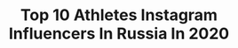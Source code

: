 ---
title: Top 10 Athletes Instagram Influencers In Russia In 2020
description: >-
  Find top athletes Instagram influencers in Russia in 2020. Most popular hashtags: #livingroomcup #playinside #nike #training.
platform: Instagram
profiles:
  - username: "m_alimsultanov75"
    fullname: >-
      Muhammad Alimsultanov МС 🇷🇺
    location: "Russia"
    followers: 5042
    engagement: 743
    commentsToLikes: 0.061786
    id: ckap4owxp87ty0i78n7pfmwdr
    verified: false
    hashtags: "#hardwork, #terskol, #russianboxingfederation, #64"
  - username: "krapivnikov11"
    fullname: >-
      ᴅᴀɴɪɪʟ ᴋʀᴀᴘɪᴠɴɪᴋᴏᴠ
    location: "Russia"
    followers: 478189
    engagement: 1124
    commentsToLikes: 0.044776
    id: ck6u76zavju7g0j71op94o31x
    verified: false
    hashtags: "#playfortheworld, #krapivnikov, #433, #playinside"
  - username: "biryukova__official"
    fullname: >-
      V E R A   B I R Y U K O V A
    location: "Russia"
    followers: 78523
    engagement: 413
    commentsToLikes: 0.063700
    id: ck5butc5jiem70i11ezk2agy2
    verified: true
    hashtags: "#giveaway"
  - username: "dmitry_aliev"
    fullname: >-
      Dmitriy Aliev
    location: "Russia"
    followers: 32519
    engagement: 1741
    commentsToLikes: 0.025069
    id: ck8sysefyltq00j7866bum5tl
    verified: true
    hashtags: "#lasvegas, #rostelecom2019, #isu, #grandprixrussia"
  - username: "anna__shcherbakova_"
    fullname: >-
      Анна Щербакова
    location: "Russia"
    followers: 98663
    engagement: 1475
    commentsToLikes: 0.016933
    id: ck6twzb4uuyi30j7184thafpy
    verified: true
    hashtags: "#art, #perfume, #training, #livetraining"
  - username: "mona_seraji"
    fullname: >-
      Mona
    location: "Russia"
    followers: 23835
    engagement: 1033
    commentsToLikes: 0.021265
    id: ck5zw2m8a5cx60i14b5ye3fis
    verified: false
    hashtags: "#birthdayboy, #saintbasilcathedral, #wesurfiniran, #stayhome"
  - username: "nifontova13"
    fullname: >-
      Anastasiya Nifontova
    location: "Russia"
    followers: 34391
    engagement: 712
    commentsToLikes: 0.035078
    id: ck5py6ikeujyl0i11ggi38wz3
    verified: false
    hashtags: "#oakley, #covid, #stoppiewheelie, #maverickxrs"
  - username: "volkov_alex"
    fullname: >-
      Alexander Volkov
    location: "Russia"
    followers: 183550
    engagement: 464
    commentsToLikes: 0.027272
    id: ck6u7fufgl9i70j71aeie1g3q
    verified: true
    hashtags: "#landcruiser200, #m1, #fightwear, #bjj"
  - username: "jordanlarsson23"
    fullname: >-
      Jordan Larsson
    location: "Russia"
    followers: 54640
    engagement: 1180
    commentsToLikes: 0.015067
    id: ck55ntger6xvf0i116sz15gzg
    verified: true
    hashtags: "#nifattaringenting, #team, #davajspartak, #vi"
  - username: "umyarov11"
    fullname: >-
      Nail Umyarov
    location: "Russia"
    followers: 14447
    engagement: 1962
    commentsToLikes: 0.016394
    id: ck5hjk0p7grkf0i111y3hzf64
    verified: false
    hashtags: "#anotherdouble, #playinside, #livingroomcup, #sportmaster"
---
